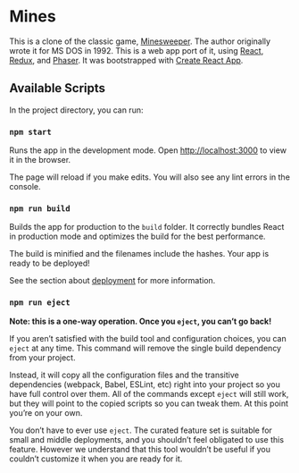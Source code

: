 # Mines

This is a clone of the classic game,
[Minesweeper](https://en.wikipedia.org/wiki/Minesweeper_(video_game)).  The
author originally wrote it for MS DOS in 1992.  This is a web app port of it,
using [React](https://reactjs.org/), [Redux](https://redux.js.org/), and
[Phaser](http://phaser.io/).  It was bootstrapped with [Create React
App](https://github.com/facebook/create-react-app).

## Available Scripts

In the project directory, you can run:

### `npm start`

Runs the app in the development mode.  Open
[http://localhost:3000](http://localhost:3000) to view it in the browser.

The page will reload if you make edits.  You will also see any lint errors in
the console.

### `npm run build`

Builds the app for production to the `build` folder.  It correctly bundles
React in production mode and optimizes the build for the best performance.

The build is minified and the filenames include the hashes.  Your app is ready
to be deployed!

See the section about
[deployment](https://facebook.github.io/create-react-app/docs/deployment) for
more information.

### `npm run eject`

**Note: this is a one-way operation. Once you `eject`, you can’t go back!**

If you aren’t satisfied with the build tool and configuration choices, you can
`eject` at any time. This command will remove the single build dependency from
your project.

Instead, it will copy all the configuration files and the transitive
dependencies (webpack, Babel, ESLint, etc) right into your project so you have
full control over them. All of the commands except `eject` will still work, but
they will point to the copied scripts so you can tweak them. At this point
you’re on your own.

You don’t have to ever use `eject`. The curated feature set is suitable for
small and middle deployments, and you shouldn’t feel obligated to use this
feature. However we understand that this tool wouldn’t be useful if you
couldn’t customize it when you are ready for it.
